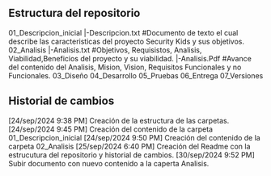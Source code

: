 ## Estructura del repositorio
01_Descripcion_inicial
  |-Descripcion.txt #Documento de texto el cual describe las caracteristicas del proyecto Security Kids y sus objetivos.
02_Analisis
  |-Analisis.txt    #Objetivos, Requisistos, Analisis, Viabilidad,Beneficios del proyecto y su viabilidad.
  |-Analisis.Pdf    #Avance del contenido del Analisis, Mision, Vision, Requisitos Funcionales y no Funcionales.
03_Diseño
04_Desarrollo
05_Pruebas
06_Entrega
07_Versiones

## Historial de cambios 
[24/sep/2024 9:38 PM] Creación de la estructura de las carpetas.
[24/sep/2024 9:45 PM] Creación del contenido de la carpeta 01_Descripcion_inicial
[24/sep/2024 9:50 PM] Creación del contenido de la carpeta 02_Analisis
[25/sep/2024 6:40 PM] Creación del Readme con la estrucutura del repositorio y historial de cambios.
[30/sep/2024 9:52 PM] Subir documento con nuevo contenido a la caperta Analisis.

